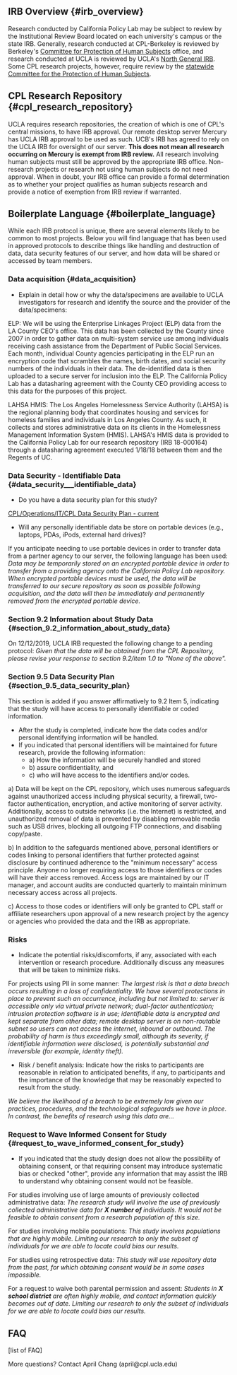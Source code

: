 ## IRB Overview {#irb_overview}

Research conducted by California Policy Lab may be subject to review by
the Institutional Review Board located on each university\'s campus or
the state IRB. Generally, research conducted at CPL-Berkeley is reviewed
by Berkeley\'s [Committee for Protection of Human
Subjects](https://cphs.berkeley.edu/) office, and research conducted at
UCLA is reviewed by UCLA\'s [North General
IRB](http://ora.research.ucla.edu/OHRPP/Pages/IRB.aspx). Some CPL
research projects, however, require review by the [statewide Committee
for the Protection of Human
Subjects](https://oshpd.ca.gov/data-and-reports/data-resources/cphs/#access).

## CPL Research Repository {#cpl_research_repository}

UCLA requires research repositories, the creation of which is one of
CPL\'s central missions, to have IRB approval. Our remote desktop server
Mercury has UCLA IRB approval to be used as such. UCB\'s IRB has agreed
to rely on the UCLA IRB for oversight of our server. **This does not
mean all research occurring on Mercury is exempt from IRB review.** All
research involving human subjects must still be approved by the
appropriate IRB office. Non-research projects or research not using
human subjects do not need approval. When in doubt, your IRB office can
provide a formal determination as to whether your project qualifies as
human subjects research and provide a notice of exemption from IRB
review if warranted.

## Boilerplate Language {#boilerplate_language}

While each IRB protocol is unique, there are several elements likely to
be common to most projects. Below you will find language that has been
used in approved protocols to describe things like handling and
destruction of data, data security features of our server, and how data
will be shared or accessed by team members.

### Data acquisition {#data_acquisition}

-   Explain in detail how or why the data/specimens are available to
    UCLA investigators for research and identify the source and the
    provider of the data/specimens:

ELP: We will be using the Enterprise Linkages Project (ELP) data from
the LA County CEO\'s office. This data has been collected by the County
since 2007 in order to gather data on multi-system service use among
individuals receiving cash assistance from the Department of Public
Social Services. Each month, individual County agencies participating in
the ELP run an encryption code that scrambles the names, birth dates,
and social security numbers of the individuals in their data. The
de-identified data is then uploaded to a secure server for inclusion
into the ELP. The California Policy Lab has a datasharing agreement with
the County CEO providing access to this data for the purposes of this
project.

LAHSA HMIS: The Los Angeles Homelessness Service Authority (LAHSA) is
the regional planning body that coordinates housing and services for
homeless families and individuals in Los Angeles County. As such, it
collects and stores administrative data on its clients in the
Homelessness Management Information System (HMIS). LAHSA\'s HMIS data is
provided to the California Policy Lab for our research repository (IRB
18-000164) through a datasharing agreement executed 1/18/18 between them
and the Regents of UC.

### Data Security - Identifiable Data {#data_security___identifiable_data}

-   Do you have a data security plan for this study?

[CPL/Operations/IT/CPL Data Security Plan -
current](https://drive.google.com/file/d/11-lAA19Wo6HwTw7hLnyy4tdBRR-rDhbC/view?usp=sharing)

-   Will any personally identifiable data be store on portable devices
    (e.g., laptops, PDAs, iPods, external hard drives)?

If you anticipate needing to use portable devices in order to transfer
data from a partner agency to our server, the following language has
been used: *Data may be temporarily stored on an encrypted portable
device in order to transfer from a providing agency onto the California
Policy Lab repository. When encrypted portable devices must be used, the
data will be transferred to our secure repository as soon as possible
following acquisition, and the data will then be immediately and
permanently removed from the encrypted portable device.*

### Section 9.2 Information about Study Data {#section_9.2_information_about_study_data}

On 12/12/2019, UCLA IRB requested the following change to a pending
protocol: *Given that the data will be obtained from the CPL Repository,
please revise your response to section 9.2/item 1.0 to \"None of the
above\".*

### Section 9.5 Data Security Plan {#section_9.5_data_security_plan}

This section is added if you answer affirmatively to 9.2 Item 5,
indicating that the study will have access to personally identifiable or
coded information.

-   After the study is completed, indicate how the data codes and/or
    personal identifying information will be handled.
-   If you indicated that personal identifiers will be maintained for
    future research, provide the following information:
    -   a\) How the information will be securely handled and stored
    -   b\) assure confidentiality, and
    -   c\) who will have access to the identifiers and/or codes.

a\) Data will be kept on the CPL repository, which uses numerous
safeguards against unauthorized access including physical security, a
firewall, two-factor authentication, encryption, and active monitoring
of server activity. Additionally, access to outside networks (i.e. the
Internet) is restricted, and unauthorized removal of data is prevented
by disabling removable media such as USB drives, blocking all outgoing
FTP connections, and disabling copy/paste.

b\) In addition to the safeguards mentioned above, personal identifiers
or codes linking to personal identifiers that further protected against
disclosure by continued adherence to the \"minimum necessary\" access
principle. Anyone no longer requiring access to those identifiers or
codes will have their access removed. Access logs are maintained by our
IT manager, and account audits are conducted quarterly to maintain
minimum necessary access across all projects.

c\) Access to those codes or identifiers will only be granted to CPL
staff or affiliate researchers upon approval of a new research project
by the agency or agencies who provided the data and the IRB as
appropriate.

### Risks

-   Indicate the potential risks/discomforts, if any, associated with
    each intervention or research procedure. Additionally discuss any
    measures that will be taken to minimize risks.

For projects using PII in some manner: *The largest risk is that a data
breach occurs resulting in a loss of confidentiality. We have several
protections in place to prevent such an occurrence, including but not
limited to: server is accessible only via virtual private network;
dual-factor authentication; intrusion protection software is in use;
identifiable data is encrypted and kept separate from other data; remote
desktop server is on non-routable subnet so users can not access the
internet, inbound or outbound. The probability of harm is thus
exceedingly small, although its severity, if identifiable information
were disclosed, is potentially substantial and irreversible (for
example, identity theft).*

-   Risk / benefit analysis: Indicate how the risks to participants are
    reasonable in relation to anticipated benefits, if any, to
    participants and the importance of the knowledge that may be
    reasonably expected to result from the study.

*We believe the likelihood of a breach to be extremely low given our
practices, procedures, and the technological safeguards we have in
place. In contrast, the benefits of research using this data are\...*

### Request to Wave Informed Consent for Study {#request_to_wave_informed_consent_for_study}

-   If you indicated that the study design does not allow the
    possibility of obtaining consent, or that requiring consent may
    introduce systematic bias or checked \"other\", provide any
    information that may assist the IRB to understand why obtaining
    consent would not be feasible.

For studies involving use of large amounts of previously collected
administrative data: *The research study will involve the use of
previously collected administrative data for **X number of**
individuals. It would not be feasible to obtain consent from a research
population of this size.*

For studies involving mobile populations: *This study involves
populations that are highly mobile. Limiting our research to only the
subset of individuals for we are able to locate could bias our results.*

For studies using retrospective data: *This study will use repository
data from the past, for which obtaining consent would be in some cases
impossible.*

For a request to waive both parental permission and assent: *Students in
**X school district** are often highly mobile, and contact information
quickly becomes out of date. Limiting our research to only the subset of
individuals for we are able to locate could bias our results.*

## FAQ

\[list of FAQ\]

More questions? Contact April Chang (april\@cpl.ucla.edu)